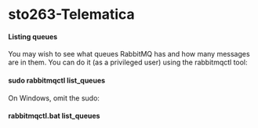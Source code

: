 # sto263-Telematica

#### Listing queues
You may wish to see what queues RabbitMQ has and how many messages are in them. You can do it (as a privileged user) using the rabbitmqctl tool:
#### sudo rabbitmqctl list_queues

On Windows, omit the sudo:
#### rabbitmqctl.bat list_queues

